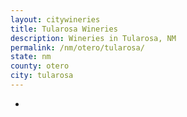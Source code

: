 ```yaml
---
layout: citywineries
title: Tularosa Wineries
description: Wineries in Tularosa, NM
permalink: /nm/otero/tularosa/
state: nm
county: otero
city: tularosa
---
```

-
